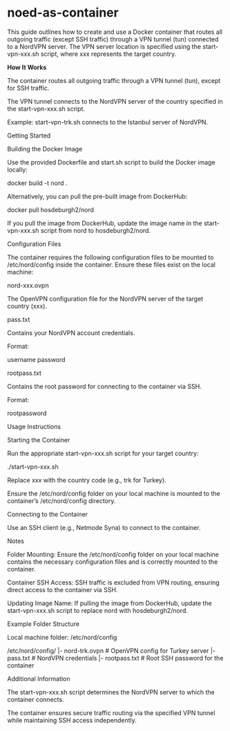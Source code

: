 # noed-as-container

This guide outlines how to create and use a Docker container that routes all outgoing traffic (except SSH traffic) through a VPN tunnel (tun) connected to a NordVPN server. The VPN server location is specified using the start-vpn-xxx.sh script, where xxx represents the target country.

**How It Works**

The container routes all outgoing traffic through a VPN tunnel (tun), except for SSH traffic.

The VPN tunnel connects to the NordVPN server of the country specified in the start-vpn-xxx.sh script.

Example: start-vpn-trk.sh connects to the Istanbul server of NordVPN.

Getting Started

Building the Docker Image

Use the provided Dockerfile and start.sh script to build the Docker image locally:

docker build -t nord .

Alternatively, you can pull the pre-built image from DockerHub:

docker pull hosdeburgh2/nord

If you pull the image from DockerHub, update the image name in the start-vpn-xxx.sh script from nord to hosdeburgh2/nord.

Configuration Files

The container requires the following configuration files to be mounted to /etc/nord/config inside the container. Ensure these files exist on the local machine:

nord-xxx.ovpn

The OpenVPN configuration file for the NordVPN server of the target country (xxx).

pass.txt

Contains your NordVPN account credentials.

Format:

username
password

rootpass.txt

Contains the root password for connecting to the container via SSH.

Format:

rootpassword

Usage Instructions

Starting the Container

Run the appropriate start-vpn-xxx.sh script for your target country:

./start-vpn-xxx.sh

Replace xxx with the country code (e.g., trk for Turkey).

Ensure the /etc/nord/config folder on your local machine is mounted to the container’s /etc/nord/config directory.

Connecting to the Container

Use an SSH client (e.g., Netmode Syna) to connect to the container.

Notes

Folder Mounting:
Ensure the /etc/nord/config folder on your local machine contains the necessary configuration files and is correctly mounted to the container.

Container SSH Access:
SSH traffic is excluded from VPN routing, ensuring direct access to the container via SSH.

Updating Image Name:
If pulling the image from DockerHub, update the start-vpn-xxx.sh script to replace nord with hosdeburgh2/nord.

Example Folder Structure

Local machine folder: /etc/nord/config

/etc/nord/config/
  |- nord-trk.ovpn      # OpenVPN config for Turkey server
  |- pass.txt           # NordVPN credentials
  |- rootpass.txt       # Root SSH password for the container

Additional Information

The start-vpn-xxx.sh script determines the NordVPN server to which the container connects.

The container ensures secure traffic routing via the specified VPN tunnel while maintaining SSH access independently.

